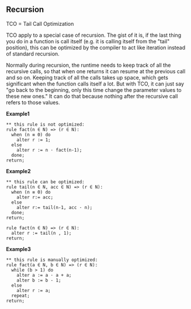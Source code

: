 ## Recursion

TCO = Tail Call Optimization

TCO apply to a special case of recursion. The gist of it is, if the last thing you do in a function is call itself (e.g. it is calling itself from the "tail" position), this can be optimized by the compiler to act like iteration instead of standard recursion.

Normally during recursion, the runtime needs to keep track of all the recursive calls, so that when one returns it can resume at the previous call and so on. Keeping track of all the calls takes up space, which gets significant when the function calls itself a lot. But with TCO, it can just say "go back to the beginning, only this time change the parameter values to these new ones." It can do that because nothing after the recursive call refers to those values.


**Example1** 

```** this rule is not optimized:
rule fact(n ∈ N) => (r ∈ N):
  when (n ≡ 0) do
    alter r := 1;
  else  
    alter r := n · fact(n-1);
  done;  
return;
``` 

**Example2**
```
** this rule can be optimized:
rule tail(n ∈ N, acc ∈ N) => (r ∈ N):
  when (n ≡ 0) do
    alter r:= acc;
  else
    alter r:= tail(n-1, acc · n);
  done; 
return;

rule fact(n ∈ N) => (r ∈ N):
  alter r := tail(n , 1);
return;  
```  

**Example3**
```
** this rule is manually optimized:
rule fact(a ∈ N, b ∈ N) => (r ∈ N):
  while (b > 1) do
    alter a := a · a + a;
    alter b := b - 1;
  else
    alter r := a;
  repeat;
return;
```